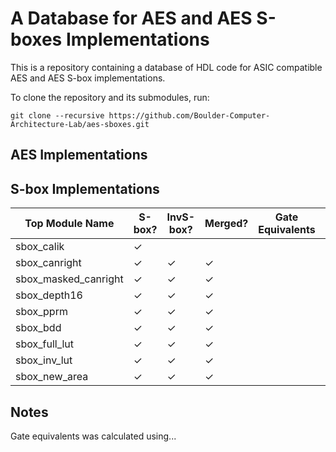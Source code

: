 # A Database for AES and AES S-boxes Implementations

This is a repository containing a database of HDL code for ASIC compatible AES and AES S-box implementations.

To clone the repository and its submodules, run:
```
git clone --recursive https://github.com/Boulder-Computer-Architecture-Lab/aes-sboxes.git
```

## AES Implementations

## S-box Implementations 

| Top Module Name      | S-box?   | InvS-box?| Merged?  | Gate Equivalents | HDL     |
| ---                  | ---      | ---      | ---      | ---              | ---     |
| sbox_calik           | &#10003; |          |          |                  | Verilog | 
| sbox_canright        | &#10003; | &#10003; | &#10003; |                  | Verilog | 
| sbox_masked_canright | &#10003; | &#10003; | &#10003; |                  | Verilog | 
| sbox_depth16         | &#10003; | &#10003; | &#10003; |                  | Verilog | 
| sbox_pprm            | &#10003; | &#10003; | &#10003; |                  | Verilog | 
| sbox_bdd             | &#10003; | &#10003; | &#10003; |                  | Verilog | 
| sbox_full_lut        | &#10003; | &#10003; | &#10003; |                  | Verilog | 
| sbox_inv_lut         | &#10003; | &#10003; | &#10003; |                  | Verilog | 
| sbox_new_area        | &#10003; | &#10003; | &#10003; |                  | Verilog | 


## Notes

Gate equivalents was calculated using...
